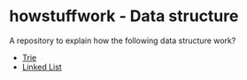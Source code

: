# howstuffwork - Data structure

A repository to explain how the following data structure work?

- [Trie](Trie.md)
- [Linked List](LinkedList.md)
